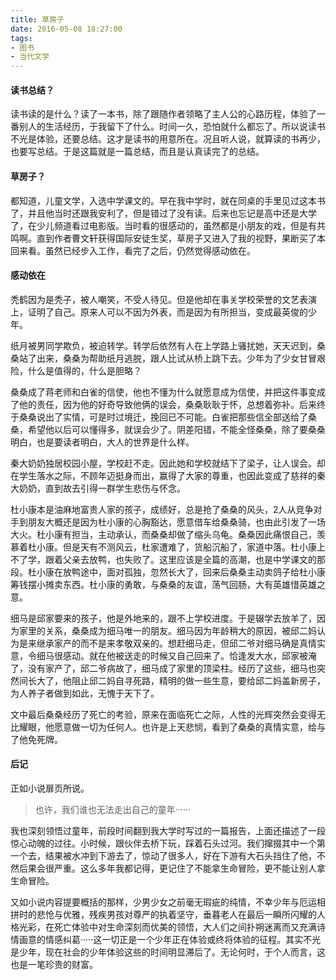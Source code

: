 ```yaml
---
title: 草房子
date: 2016-05-08 18:27:00
tags:
- 图书
- 当代文学
---
```


#### 读书总结？

读书读的是什么？读了一本书，除了跟随作者领略了主人公的心路历程，体验了一番别人的生活经历，于我留下了什么。时间一久，恐怕就什么都忘了。所以说读书不光是体验，还要总结。这才是读书的用意所在。况且听人说，就算读的书再少，也要写总结。于是这篇就是一篇总结，而且是认真读完了的总结。

#### 草房子？

都知道，儿童文学，入选中学课文的。早在我中学时，就在同桌的手里见过这本书了，并且他当时还跟我安利了，但是错过了没有读。后来也忘记是高中还是大学了，在少儿频道看过电影版。当时看的很感动的，虽然都是小朋友的戏，但是有共鸣啊。直到作者曹文轩获得国际安徒生奖，草房子又进入了我的视野，果断买了本回来看。虽然已经步入工作，看完了之后，仍然觉得感动依在。

#### 感动依在

秃鹤因为是秃子，被人嘲笑，不受人待见。但是他却在事关学校荣誉的文艺表演上，证明了自己。原来人可以不因为外表，而是因为有所担当，变成最英俊的少年。

纸月被男同学欺负，被迫转学。转学后依然有人在上学路上骚扰她，天天迟到，桑桑站了出来，桑桑为帮助纸月逃脱，跟人比试从桥上跳下去。少年为了少女甘冒艰险，什么是值得的，什么是胆略？

桑桑成了蒋老师和白雀的信使，他也不懂为什么就愿意成为信使，并把这件事变成了他的责任，因为他的好奇导致他俩的误会，桑桑耿耿于怀，总想着弥补。后来终于桑桑说出了实情，可是时过境迁，挽回已不可能。白雀把那些信全部送给了桑桑，希望他以后可以懂得多，就误会少了。阴差阳错，不能全怪桑桑，除了要桑桑明白，也是要读者明白，大人的世界是什么样。

秦大奶奶独居校园小屋，学校赶不走。因此她和学校就结下了梁子，让人误会。却在学生落水之际，不顾年迈挺身而出，赢得了大家的尊重，也因此变成了慈祥的秦大奶奶，直到故去引得一群学生悲伤与怀念。

杜小康本是油麻地富贵人家的孩子，成绩好，总是抢了桑桑的风头，2人从竞争对手到朋友大概还是因为杜小康的心胸豁达，愿意借车给桑桑骑，也由此引发了一场大火。杜小康有担当，主动承认，而桑桑却做了缩头乌龟。桑桑因此痛恨自己，羡慕着杜小康。但是天有不测风云，杜家遭难了，货船沉船了，家道中落。杜小康上不了学，跟着父亲去放鸭，也失败了。这里应该是全篇的高潮，也是中学课文的那段。杜小康在放鸭途中，面对孤独，忽然长大了，回来后桑桑主动卖鸽子给杜小康筹钱摆小摊卖东西。杜小康的勇敢，与桑桑的友谊，荡气回肠，大有英雄惜英雄之意。

细马是邱家要来的孩子，他是外地来的，跟不上学校进度。于是辍学去放羊了，因为家里的关系，桑桑成为细马唯一的朋友。细马因为年龄稍大的原因，被邱二妈认为是来继承家产的而不是来孝敬双亲的。想赶细马走，但邱二爷对细马确是真情实意，令细马很感动。就在他被送走的时候又自己回来了。恰逢发大水，邱家被淹了，没有家产了，邱二爷病故了，细马成了家里的顶梁柱。经历了这些，细马也突然间长大了，他阻止邱二妈自寻死路，精明的做一些生意，要给邱二妈盖新房子，为人养子者做到如此，无愧于天下了。

文中最后桑桑经历了死亡的考验，原来在面临死亡之际，人性的光辉突然会变得无比耀眼，他愿意做一切为任何人。也许是上天悲悯，看到了桑桑的真情实意，给与了他免死牌。

#### 后记

正如小说扉页所说。

> 也许，我们谁也无法走出自己的童年······

我也深刻领悟过童年，前段时间翻到我大学时写过的一篇报告，上面还描述了一段惊心动魄的过往。小时候，跟伙伴去桥下玩，踩着石头过河。我们撺掇其中一个第一个去，结果被水冲到下游去了，惊动了很多人，好在下游有大石头挡住了他，不然后果会很严重。这么多年我都记得，更记住了不能拿生命冒险，更不能让别人拿生命冒险。

又如小说内容提要概括的那样，少男少女之前毫无瑕疵的纯情，不幸少年与厄运相拼时的悲怆与优雅，残疾男孩对尊严的执着坚守，垂暮老人在最后一瞬所闪耀的人格光彩，在死亡体验中对生命深刻而优美的领悟，大人们之间扑朔迷离而又充满诗情画意的情感纠葛·····这一切正是一个少年正在体验或终将体验的征程。其实不光是少年，现在社会的少年体验这些的时间明显滞后了。无论何时，于个人而言，这也是一笔珍贵的财富。
